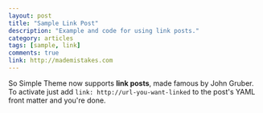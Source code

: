 ```yaml
---
layout: post
title: "Sample Link Post"
description: "Example and code for using link posts."
category: articles
tags: [sample, link]
comments: true
link: http://mademistakes.com  
---
```


So Simple Theme now supports **link posts**, made famous by John Gruber. To activate just add `link: http://url-you-want-linked` to the post's YAML front matter and you're done.
